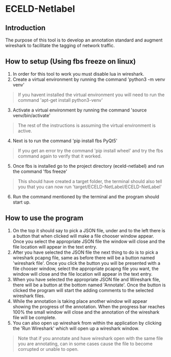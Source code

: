 # ECELD-Netlabel
## Introduction

The purpose of this tool is to develop an annotation standard and augment wireshark to facilitate the tagging of network traffic.

## How to setup (Using fbs freeze on linux)
1. In order for this tool to work you must disable lua in wireshark.
2. Create a virtual environment by running the command 'python3 -m venv venv'
> If you havent installed the virtual environment you will need to run the command 'apt-get install python3-venv'
3. Activate a virtual environment by running the command 'source venv/bin/activate'
> The rest of the instructions is assuming the virtual environment is active.
4. Next is to run the command 'pip install fbs PyQt5'
> If you get an error try the command 'pip install wheel' and try the fbs command again to verify that it worked.
5. Once fbs is installed go to the project directory (eceld-netlabel) and run the command 'fbs freeze'
> This should have created a target folder, the terminal should also tell you that you can now run 'target/ECELD-NetLabel/ECELD-NetLabel'
6. Run the command mentioned by the terminal and the program should start up.

## How to use the program
1. On the top it should say to pick a JSON file, under and to the left there is a button that when clicked will make a file chooser window appear. Once you select the appropriate JSON file the window will close and the file location will appear in the text entry.
2. After you have selected the JSON file the next thing to do is to pick a wireshark pcapng file, same as before there will be a button named 'wireshark file'. Once you click the button you will be presented with a file chooser window, select the appropriate pcapng file you want, the window will close and the file location will appear in the text entry.
3. When you have selected the appropriate JSON file and Wireshark file, there will be a button at the bottom named 'Annotate'. Once the button is clicked the program will start the adding comments to the selected wireshark files.
4. While the annotation is taking place another window will appear showing the progress of the annotation. When the progress bar reaches 100% the small window will close and the annotation of the wireshark file will be complete.
5. You can also open up wireshark from within the application by clicking the 'Run Wireshark' which will open up a wireshark window.
> Note that if you annotate and have wireshark open with the same file you are annotating, can in some cases cause the file to become corrupted or unable to open.